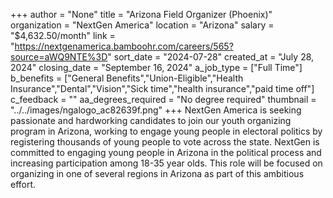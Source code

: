+++
author = "None"
title = "Arizona Field Organizer (Phoenix)"
organization = "NextGen America"
location = "Arizona"
salary = "$4,632.50/month"
link = "https://nextgenamerica.bamboohr.com/careers/565?source=aWQ9NTE%3D"
sort_date = "2024-07-28"
created_at = "July 28, 2024"
closing_date = "September 16, 2024"
a_job_type = ["Full Time"]
b_benefits = ["General Benefits","Union-Eligible","Health Insurance","Dental","Vision","Sick time","health insurance","paid time off"]
c_feedback = ""
aa_degrees_required = "No degree required"
thumbnail = "../../images/ngalogo_ac82639f.png"
+++
NextGen America is seeking passionate and hardworking candidates to join our youth organizing program in Arizona, working to engage young people in electoral politics by registering thousands of young people to vote across the state. NextGen is committed to engaging young people in Arizona in the political process and increasing participation among 18-35 year olds. This role will be focused on organizing in one of several regions in Arizona as part of this ambitious effort. 